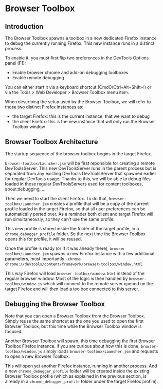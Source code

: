 # Browser Toolbox

## Introduction

The Browser Toolbox spawns a toolbox in a new dedicated Firefox instance to debug the currently running Firefox. This new instance runs in a distinct process.

To enable it, you must first flip two preferences in the DevTools Options panel (F1):
- Enable browser chrome and add-on debugging toolboxes
- Enable remote debugging

You can either start it via a keyboard shortcut (CmdOrCtrl+Alt+Shift+I) or via the Tools > Web Developer > Browser Toolbox menu item.

When describing the setup used by the Browser Toolbox, we will refer to those two distinct Firefox instances as:
- the target Firefox: this is the current instance, that we want to debug
- the client Firefox: this is the new instance that will only run the Browser Toolbox window

## Browser Toolbox Architecture

The startup sequence of the browser toolbox begins in the target Firefox.

`browser-toolbox/Launcher.jsm` will be first reponsible for creating a remote DevToolsServer. This new DevToolsServer runs in the parent process but is separated from any existing DevTools DevToolsServer that spawned earlier for regular DevTools usage. Thanks to this, we will be able to debug files loaded in those regular DevToolsServers used for content toolboxes, about:debugging, ...

Then we need to start the client Firefox. To do that, `browser-toolbox/Launcher.jsm` creates a profile that will be a copy of the current profile loaded in the target Firefox, so that all user preferences can be automatically ported over. As a reminder both client and target Firefox will run simultaneously, so they can't use the same profile.

This new profile is stored inside the folder of the target profile, in a `chrome_debugger_profile` folder. So the next time the Browser Toolbox opens this for profile, it will be reused.

Once the profile is ready (or if it was already there), `browser-toolbox/Launcher.jsm` spawns a new Firefox instance with a few additional parameters, most importantly `-chrome chrome://devtools/content/framework/browser-toolbox/window.html`.

This way Firefox will load `browser-toolbox/window.html` instead of the regular browser window. Most of the logic is then handled by `browser-toolbox/window.js` which will connect to the remote server opened on the target Firefox and will then load a toolbox connected to this server.

## Debugging the Browser Toolbox

Note that you can open a Browser Toolbox from the Browser Toolbox. Simply reuse the same shortcut as the one you used to open the first Browser Toolbox, but this time while the Browser Toolbox window is focused.

Another Browser Toolbox will spawn, this time debugging the first Browser Toolbox Firefox instance. If you are curious about how this is done, `browser-toolbox/window.js` simply loads `browser-toolbox/Launcher.jsm` and requests to open a new Browser Toolbox.

This will open yet another Firefox instance, running in another process. And a new `chrome_debugger_profile` folder will be created inside the existing Browser Toolbox profile (which as explained in the previous section, is already in a `chrome_debugger_profile` folder under the target Firefox profile).
